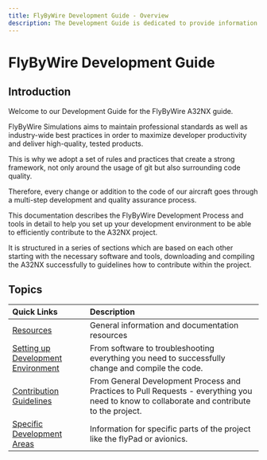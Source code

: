 ```yaml
---
title: FlyByWire Development Guide - Overview
description: The Development Guide is dedicated to provide information about how to efficiently contribute to the A32NX project.
---
```


<link rel="stylesheet" href="../../../stylesheets/toc-tables.css">

# FlyByWire Development Guide

## Introduction

Welcome to our Development Guide for the FlyByWire A32NX guide.

FlyByWire Simulations aims to maintain professional standards as well as industry-wide best practices in order to 
maximize developer productivity and deliver high-quality, tested products.

This is why we adopt a set of rules and practices that create a strong framework, not only around the usage of git 
but also surrounding code quality.

Therefore, every change or addition to the code of our aircraft goes through a multi-step development and quality 
assurance process.

This documentation describes the FlyByWire Development Process and tools in detail to help you set up your 
development environment to be able to efficiently contribute to the A32NX project.

It is structured in a series of sections which are based on each other starting with the necessary software and 
tools, downloading and compiling the A32NX successfully to guidelines how to contribute within the project.

##  Topics

| Quick Links                                                | Description                                                                                                                                 |
|:-----------------------------------------------------------|:--------------------------------------------------------------------------------------------------------------------------------------------|
| [Resources](resources.md)                                  | General information and documentation resources                                                                                             |
| [Setting up Development Environment](setup-environment.md) | From software to troubleshooting everything you need to successfully change and compile the code.                                           |
| [Contribution Guidelines](contribute.md)                   | From General Development Process and Practices to Pull Requests - everything you need to know to collaborate and contribute to the project. |
| [Specific Development Areas](specific/)                    | Information for specific parts of the project like the flyPad or avionics.                                                                  |

